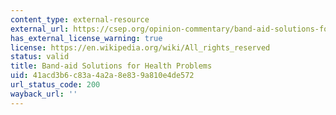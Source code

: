 ```yaml
---
content_type: external-resource
external_url: https://csep.org/opinion-commentary/band-aid-solutions-for-health-problems/
has_external_license_warning: true
license: https://en.wikipedia.org/wiki/All_rights_reserved
status: valid
title: Band-aid Solutions for Health Problems
uid: 41acd3b6-c83a-4a2a-8e83-9a810e4de572
url_status_code: 200
wayback_url: ''
---
```

